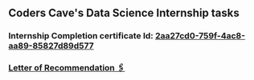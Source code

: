 ## Coders Cave's Data Science Internship tasks

### Internship Completion certificate Id: [2aa27cd0-759f-4ac8-aa89-85827d89d577](https://certificate.givemycertificate.com/c/2aa27cd0-759f-4ac8-aa89-85827d89d577)

### [Letter of Recommendation 🖇️](https://drive.google.com/file/d/13yBCai27_qrim0tL_uQGFdCq46kKQf4F/view)
